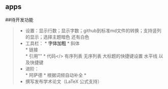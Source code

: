 apps
----

##待开发功能 
> * 设置：显示行数；显示字数；github到标准md文件的转换；支持竖列的显示；选择主题暗色 还有白色
> * 工具栏：
    * **字体加粗**
    * 斜体    
    * 链接    
    * 引用"" 
    * 代码</>  有序列表 无序列表 大标题的快捷键设置  水平线 以及快捷键
> * 进阶：  
    * 阿萨德
    * 根据词频自动补全
    * 
> * 撰写发布学术论文（LaTeX 公式支持）
